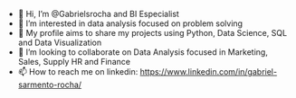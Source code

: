 - 👋 Hi, I’m @Gabrielsrocha and BI Especialist
- 👀 I’m interested in data analysis focused on problem solving
- 🌱 My profile aims to share my projects using Python, Data Science, SQL and Data Visualization
- 💞️ I’m looking to collaborate on Data Analysis focused in Marketing, Sales, Supply HR and Finance
- 📫 How to reach me on linkedin: https://www.linkedin.com/in/gabriel-sarmento-rocha/

<!---
Gabrielsrocha/Gabrielsrocha is a ✨ special ✨ repository because its `README.md` (this file) appears on your GitHub profile.
You can click the Preview link to take a look at your changes.
--->
